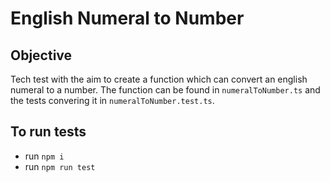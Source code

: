 # English Numeral to Number

## Objective
Tech test with the aim to create a function which can convert an english numeral to a number. The function can be found in `numeralToNumber.ts` and the tests convering it in `numeralToNumber.test.ts`.

## To run tests
- run `npm i`
- run `npm run test`
